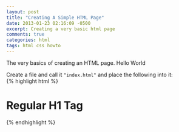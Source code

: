 ```yaml
---
layout: post
title: "Creating A Simple HTML Page"
date: 2013-01-23 02:16:09 -0500
excerpt: Creating a very basic html page
comments: true
categories: html
tags: html css howto
---
```

The very basics of creating an HTML page. Hello World  

Create a file and call it `"index.html"` and place the following into it:  
{% highlight html %}
<html>
  <head>
    <title>Hello World</title>
  </head>
  <body>
    <h1>Regular H1 Tag</h1>
  </body>
</html>
{% endhighlight %}
